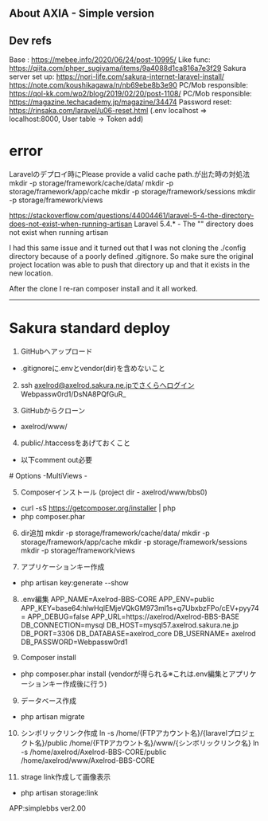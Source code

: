 <p align="center"><a href="https://laravel.com" target="_blank"><img src="{{ asset('images/sample.jpeg') }}" alt=""></a></p>

<p align="center">
<a href="https://github.com/axia-axia/bbs1"><img src="{{ asset('images/sample.jpeg') }}" alt=""></a>
</p>

## About AXIA - Simple version


## Dev refs
Base : https://mebee.info/2020/06/24/post-10995/
Like func: https://qiita.com/phper_sugiyama/items/9a4088d1ca816a7e3f29
Sakura server set up: https://nori-life.com/sakura-internet-laravel-install/
https://note.com/koushikagawa/n/nb69ebe8b3e90
PC/Mob responsible: https://qol-kk.com/wp2/blog/2019/02/20/post-1108/
PC/Mob responsible: https://magazine.techacademy.jp/magazine/34474
Password reset: https://rinsaka.com/laravel/u06-reset.html (.env localhost => localhost:8000,  User table -> Token add)


# error
Laravelのデプロイ時にPlease provide a valid cache path.が出た時の対処法
mkdir -p storage/framework/cache/data/
mkdir -p storage/framework/app/cache
mkdir -p storage/framework/sessions
mkdir -p storage/framework/views


https://stackoverflow.com/questions/44004461/laravel-5-4-the-directory-does-not-exist-when-running-artisan
Laravel 5.4.* - The "" directory does not exist when running artisan

I had this same issue and it turned out that I was not cloning the ./config directory because of a poorly defined .gitignore. So make sure the original project location was able to push that directory up and that it exists in the new location.

After the clone I re-ran composer install and it all worked.







---------------------------------------------------------------
# Sakura standard deploy
1. GitHubへアップロード
- .gitignoreに.envとvendor(dir)を含めないこと

2. ssh axelrod@axelrod.sakura.ne.jpでさくらへログイン
Webpassw0rd1/DsNA8PQfGuR_

3. GitHubからクローン
- axelrod/www/

4. public/.htaccessをあげておくこと
- 以下comment out必要
<IfModule mod_negotiation.c>
# Options -MultiViews
</IfModule> -

5. Composerインストール (project dir - axelrod/www/bbs0)
- curl -sS https://getcomposer.org/installer | php
- php composer.phar

6. dir追加
mkdir -p storage/framework/cache/data/
mkdir -p storage/framework/app/cache
mkdir -p storage/framework/sessions
mkdir -p storage/framework/views

7. アプリケーションキー作成
- php artisan key:generate --show

8. .env編集
APP_NAME=Axelrod-BBS-CORE
APP_ENV=public
APP_KEY=base64:hlwHqlEMjeVQkGM973ml1s+q7UbxbzFPo/cEV+pyy74=
APP_DEBUG=false
APP_URL=https://axelrod/Axelrod-BBS-BASE
DB_CONNECTION=mysql
DB_HOST=mysql57.axelrod.sakura.ne.jp
DB_PORT=3306
DB_DATABASE=axelrod_core
DB_USERNAME= axelrod
DB_PASSWORD=Webpassw0rd1

8. Composer install
- php composer.phar install  (vendorが得られる※これは.env編集とアプリケーションキー作成後に行う)

9. データベース作成
- php artisan migrate

10. シンボリックリンク作成
ln -s /home/{FTPアカウント名}/{laravelプロジェクト名}/public /home/{FTPアカウント名}/www/{シンボリックリンク名}
ln -s /home/axelrod/Axelrod-BBS-CORE/public /home/axelrod/www/Axelrod-BBS-CORE

11. strage link作成して画像表示
- php artisan storage:link

APP:simplebbs
ver2.00